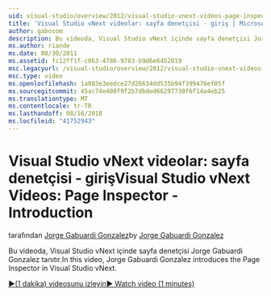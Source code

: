```yaml
---
uid: visual-studio/overview/2012/visual-studio-vnext-videos-page-inspector-introduction
title: 'Visual Studio vNext videolar: sayfa denetçisi - giriş | Microsoft Docs'
author: gabosom
description: Bu videoda, Visual Studio vNext içinde sayfa denetçisi Jorge Gabuardi Gonzalez tanıtır.
ms.author: riande
ms.date: 08/30/2011
ms.assetid: fc12ff1f-c063-4786-9783-b9d6e6452019
msc.legacyurl: /visual-studio/overview/2012/visual-studio-vnext-videos-page-inspector-introduction
msc.type: video
ms.openlocfilehash: 1a883e3eedce27d26634dd535b94f399476ef05f
ms.sourcegitcommit: 45ac74e400f9f2b7dbded66297730f6f14a4eb25
ms.translationtype: MT
ms.contentlocale: tr-TR
ms.lasthandoff: 08/16/2018
ms.locfileid: "41752943"
---
```

<a name="visual-studio-vnext-videos-page-inspector---introduction"></a><span data-ttu-id="f63a3-103">Visual Studio vNext videolar: sayfa denetçisi - giriş</span><span class="sxs-lookup"><span data-stu-id="f63a3-103">Visual Studio vNext Videos: Page Inspector - Introduction</span></span>
====================
<span data-ttu-id="f63a3-104">tarafından [Jorge Gabuardi Gonzalez](https://github.com/gabosom)</span><span class="sxs-lookup"><span data-stu-id="f63a3-104">by [Jorge Gabuardi Gonzalez](https://github.com/gabosom)</span></span>

<span data-ttu-id="f63a3-105">Bu videoda, Visual Studio vNext içinde sayfa denetçisi Jorge Gabuardi Gonzalez tanıtır.</span><span class="sxs-lookup"><span data-stu-id="f63a3-105">In this video, Jorge Gabuardi Gonzalez introduces the Page Inspector in Visual Studio vNext.</span></span>

[<span data-ttu-id="f63a3-106">&#9654;(1 dakika) videosunu izleyin</span><span class="sxs-lookup"><span data-stu-id="f63a3-106">&#9654; Watch video (1 minutes)</span></span>](https://channel9.msdn.com/Blogs/ASP-NET-Site-Videos/visual-studio-vnext-videos-page-inspector-introduction)
